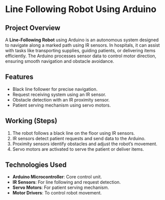 # Line Following Robot Using Arduino  

## Project Overview  
A **Line-Following Robot** using Arduino is an autonomous system designed to navigate along a marked path using IR sensors. In hospitals, it can assist with tasks like transporting supplies, guiding patients, or delivering items efficiently. The Arduino processes sensor data to control motor direction, ensuring smooth navigation and obstacle avoidance.  

## Features  
- Black line follower for precise navigation.  
- Request receiving system using an IR sensor.  
- Obstacle detection with an IR proximity sensor.  
- Patient serving mechanism using servo motors.  

## Working (Steps)  
1. The robot follows a black line on the floor using IR sensors.  
2. IR sensors detect patient requests and send data to the Arduino.  
3. Proximity sensors identify obstacles and adjust the robot’s movement.  
4. Servo motors are activated to serve the patient or deliver items.    

## Technologies Used  
- **Arduino Microcontroller**: Core control unit.  
- **IR Sensors**: For line following and request detection.  
- **Servo Motors**: For patient serving mechanism.  
- **Motor Drivers**: To control robot movement.  
